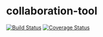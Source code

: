 # collaboration-tool

[![Build Status](https://semaphoreci.com/api/v1/projects/c68deb72-05dc-4709-aad5-6c50fb92029b/543967/badge.svg)](https://semaphoreci.com/anbestephen/collaboration-tool)
[![Coverage Status](https://coveralls.io/repos/anbestephen/collaboration-tool/badge.svg?branch=master&service=github)](https://coveralls.io/github/anbestephen/collaboration-tool?branch=master)
